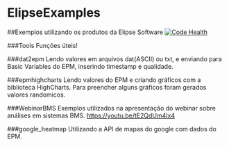 # ElipseExamples
##Exemplos utilizando os produtos da Elipse Software
[![Code Health](https://landscape.io/github/lucaskotres/ElipseExamples/master/landscape.svg?style=flat-square)](https://landscape.io/github/lucaskotres/ElipseExamples/master)

###Tools
Funções úteis!

###dat2epm
Lendo valores em arquivos dat(ASCII) ou txt, e enviando para Basic Variables do EPM, inserindo timestamp e qualidade. 


###epmhighcharts
Lendo valores do EPM e criando gráficos com a biblioteca HighCharts. Para preencher alguns gráficos foram gerados valores randomicos.

###WebinarBMS
Exemplos utilizados na apresentação do webinar sobre análises em sistemas BMS. https://youtu.be/tE2QdUm4Ix4


###google_heatmap
Utilizando a API de mapas do google com dados do EPM.

